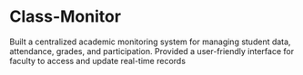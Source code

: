 # Class-Monitor
Built a centralized academic monitoring system for managing student data, attendance, grades, and participation. Provided a user-friendly interface for faculty to access and update real-time records
